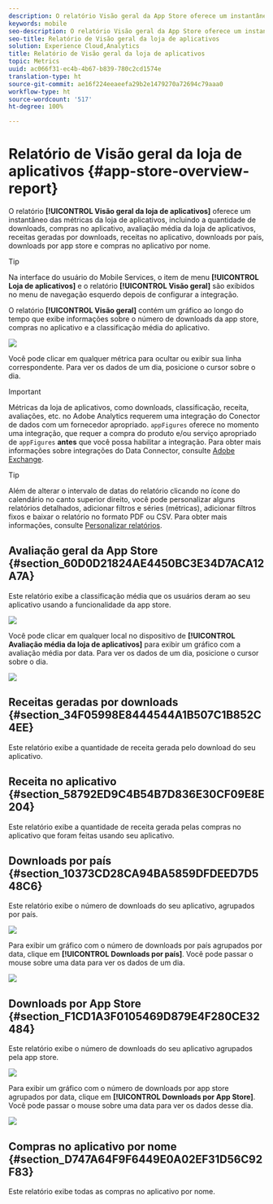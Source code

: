 ```yaml
---
description: O relatório Visão geral da App Store oferece um instantâneo das métricas da app store, incluindo a quantidade de downloads, compras no aplicativo, avaliação média da app store, receitas geradas por downloads, receitas no aplicativo, downloads por país, downloads por app store e compras no aplicativo por nome.
keywords: mobile
seo-description: O relatório Visão geral da App Store oferece um instantâneo das métricas da app store, incluindo a quantidade de downloads, compras no aplicativo, avaliação média da app store, receitas geradas por downloads, receitas no aplicativo, downloads por país, downloads por app store e compras no aplicativo por nome.
seo-title: Relatório de Visão geral da loja de aplicativos
solution: Experience Cloud,Analytics
title: Relatório de Visão geral da loja de aplicativos
topic: Metrics
uuid: ac066f31-ec4b-4b67-b839-780c2cd1574e
translation-type: ht
source-git-commit: ae16f224eeaeefa29b2e1479270a72694c79aaa0
workflow-type: ht
source-wordcount: '517'
ht-degree: 100%

---
```



# Relatório de Visão geral da loja de aplicativos {#app-store-overview-report}

O relatório **[!UICONTROL Visão geral da loja de aplicativos]** oferece um instantâneo das métricas da loja de aplicativos, incluindo a quantidade de downloads, compras no aplicativo, avaliação média da loja de aplicativos, receitas geradas por downloads, receitas no aplicativo, downloads por país, downloads por app store e compras no aplicativo por nome.

>[!TIP]
>
>Na interface do usuário do Mobile Services, o item de menu **[!UICONTROL Loja de aplicativos]** e o relatório **[!UICONTROL Visão geral]** são exibidos no menu de navegação esquerdo depois de configurar a integração.

O relatório **[!UICONTROL Visão geral]** contém um gráfico ao longo do tempo que exibe informações sobre o número de downloads da app store, compras no aplicativo e a classificação média do aplicativo.

![](assets/app_store_metrics.png)

Você pode clicar em qualquer métrica para ocultar ou exibir sua linha correspondente. Para ver os dados de um dia, posicione o cursor sobre o dia.

>[!IMPORTANT]
>
>Métricas da loja de aplicativos, como downloads, classificação, receita, avaliações, etc. no Adobe Analytics requerem uma integração do Conector de dados com um fornecedor apropriado. `appFigures` oferece no momento uma integração, que requer a compra do produto e/ou serviço apropriado de `appFigures` **antes** que você possa habilitar a integração. Para obter mais informações sobre integrações do Data Connector, consulte [Adobe Exchange](https://www.adobeexchange.com/experiencecloud.html).

>[!TIP]
>
>Além de alterar o intervalo de datas do relatório clicando no ícone do calendário no canto superior direito, você pode personalizar alguns relatórios detalhados, adicionar filtros e séries (métricas), adicionar filtros fixos e baixar o relatório no formato PDF ou CSV. Para obter mais informações, consulte [Personalizar relatórios](/help/using/usage/reports-customize/reports-customize.md).

## Avaliação geral da App Store {#section_60D0D21824AE4450BC3E34D7ACA12A7A}

Este relatório exibe a classificação média que os usuários deram ao seu aplicativo usando a funcionalidade da app store.

![](assets/app_store_rating.png)

Você pode clicar em qualquer local no dispositivo de **[!UICONTROL Avaliação média da loja de aplicativos]** para exibir um gráfico com a avaliação média por data. Para ver os dados de um dia, posicione o cursor sobre o dia.

![](assets/app_store_downloads_detail.png)

## Receitas geradas por downloads {#section_34F05998E8444544A1B507C1B852C4EE}

Este relatório exibe a quantidade de receita gerada pelo download do seu aplicativo.

## Receita no aplicativo   {#section_58792ED9C4B54B7D836E30CF09E8E204}

Este relatório exibe a quantidade de receita gerada pelas compras no aplicativo que foram feitas usando seu aplicativo.

## Downloads por país   {#section_10373CD28CA94BA5859DFDEED7D548C6}

Este relatório exibe o número de downloads do seu aplicativo, agrupados por país.

![](assets/country.png)

Para exibir um gráfico com o número de downloads por país agrupados por data, clique em **[!UICONTROL Downloads por país]**. Você pode passar o mouse sobre uma data para ver os dados de um dia.

![](assets/downloads_by_country.png)

## Downloads por App Store   {#section_F1CD1A3F0105469D879E4F280CE32484}

Este relatório exibe o número de downloads do seu aplicativo agrupados pela app store.

![](assets/app_store.png)

Para exibir um gráfico com o número de downloads por app store agrupados por data, clique em **[!UICONTROL Downloads por App Store]**. Você pode passar o mouse sobre uma data para ver os dados desse dia.

![](assets/app_store_downloads_detail.png)

## Compras no aplicativo por nome   {#section_D747A64F9F6449E0A02EF31D56C92F83}

Este relatório exibe todas as compras no aplicativo por nome.
